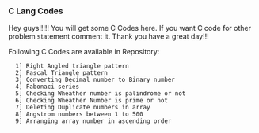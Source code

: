 ### C Lang Codes
Hey guys!!!!!
  You will get some C Codes here. If you want C code for other problem statement comment it.
  Thank you have a great day!!!
  
Following C Codes are available in Repository:
      
      1] Right Angled triangle pattern
      2] Pascal Triangle pattern
      3] Converting Decimal number to Binary number
      4] Fabonaci series
      5] Checking Wheather number is palindrome or not
      6] Checking Wheather Number is prime or not
      7] Deleting Duplicate numbers in array
      8] Angstrom numbers between 1 to 500
      9] Arranging array number in ascending order
